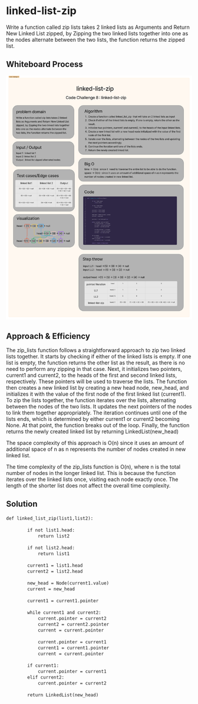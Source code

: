 # linked-list-zip
Write a function called zip lists takes 2 linked lists as Arguments and Return New Linked List zipped, by Zipping the two linked lists together into one as the nodes alternate between the two lists, the function returns the zipped list.

## Whiteboard Process
![](./assets/linked-list-zip.png)

## Approach & Efficiency
The zip_lists function follows a straightforward approach to zip two linked lists together. It starts by checking if either of the linked lists is empty. If one list is empty, the function returns the other list as the result, as there is no need to perform any zipping in that case.
Next, it initializes two pointers, current1 and current2, to the heads of the first and second linked lists, respectively. These pointers will be used to traverse the lists.
The function then creates a new linked list by creating a new head node, new_head, and initializes it with the value of the first node of the first linked list (current1).
To zip the lists together, the function iterates over the lists, alternating between the nodes of the two lists. It updates the next pointers of the nodes to link them together appropriately.
The iteration continues until one of the lists ends, which is determined by either current1 or current2 becoming None. At that point, the function breaks out of the loop.
Finally, the function returns the newly created linked list by returning LinkedList(new_head)

The space complexity of this approach is O(n) since it uses an amount of additional space of n as n represents the number of nodes created in new linked list.

The time complexity of the zip_lists function is O(n), where n is the total number of nodes in the longer linked list. This is because the function iterates over the linked lists once, visiting each node exactly once. The length of the shorter list does not affect the overall time complexity.

## Solution
```
def linked_list_zip(list1,list2):
            
        if not list1.head:
            return list2
        
        if not list2.head:
            return list1

        current1 = list1.head
        current2 = list2.head

        new_head = Node(current1.value)
        current = new_head

        current1 = current1.pointer

        while current1 and current2:
            current.pointer = current2
            current2 = current2.pointer
            current = current.pointer

            current.pointer = current1
            current1 = current1.pointer
            current = current.pointer

        if current1:
            current.pointer = current1
        elif current2:
            current.pointer = current2

        return LinkedList(new_head)
```



